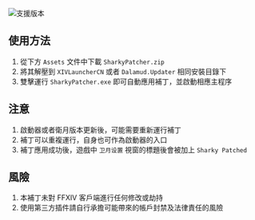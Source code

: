 ![支援版本](https://img.shields.io/badge/%E6%94%AF%E6%8F%B4%E7%89%88%E6%9C%AC-%E5%9C%8B%E6%9C%8D7.0-gold)

## 使用方法

1. 從下方 `Assets` 文件中下載 `SharkyPatcher.zip`
2. 將其解壓到 `XIVLauncherCN` 或者 `Dalamud.Updater` 相同安裝目錄下
3. 雙擊運行 `SharkyPatcher.exe` 即可自動應用補丁，並啟動相應主程序

## 注意

1. 啟動器或者衛月版本更新後，可能需要重新運行補丁
2. 補丁可以重複運行，自身也可作為啟動器的入口
3. 補丁應用成功後，遊戲中 `卫月设置` 視窗的標題後會被加上 `Sharky Patched`

## 風險

1. 本補丁未對 FFXIV 客戶端進行任何修改或劫持
2. 使用第三方插件請自行承擔可能帶來的帳戶封禁及法律責任的風險